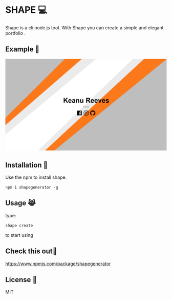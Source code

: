 
# SHAPE :computer:

Shape is a cli node.js tool. With Shape you can create a simple and elegant portfolio .
## Example :floppy_disk:
![screen](https://raw.githubusercontent.com/makoteq/SHAPE/master/screen_example.PNG)
## Installation :clap:

Use the npm to install shape.

```
npm i shapegenerator -g
```

## Usage :joy_cat:
type:
```
shape create
```
to start using
## Check this out:japanese_goblin:
https://www.npmjs.com/package/shapegenerator
## License :dog:
MIT
